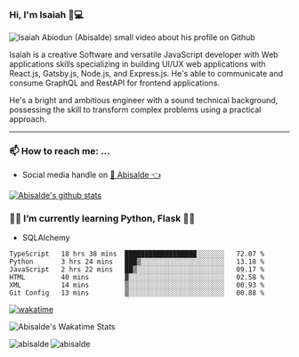 ### Hi, I'm Isaiah 🌻💻

<img src="https://res.cloudinary.com/abisalde/image/upload/c_scale,h_311,w_816/v1616039512/Abisalde_github.gif" alt="Isaiah Abiodun (Abisalde) small video about his profile on Github">

Isaiah is a creative Software and versatile JavaScript developer with Web applications skills specializing in building UI/UX web applications with React.js, Gatsby.js, Node.js, and Express.js. He's able to communicate and consume GraphQL and RestAPI for frontend applications.

He's a bright and ambitious engineer with a sound technical background, possessing the skill to transform complex problems using a practical approach.
<hr>

### 📫 How to reach me: ...
- Social media handle on <a href="https://twitter.com/abisalde">🔔  Abisalde   👈</a>


[![Abisalde's github stats](https://github-readme-stats.vercel.app/api?username=abisalde)](https://github.com/abisalde/github-readme-stats)

### 👨‍💻️ I’m currently learning Python, Flask 👨‍💻️
- SQLAlchemy



<!--
**abisalde/Abisalde** is a ✨ _special_ ✨ repository because its `README.md` (this file) appears on your GitHub profile.

Here are some ideas to get you started:

- 🔭 I’m currently working on data engineering
- 🌱 I’m currently learning python
- 👯 I’m looking to collaborate with open source community
- 🤔 I’m looking for help with ...
- 💬 Ask me about ...
- 📫 How to reach me: ...
- 😄 Pronouns: ...
- ⚡ Fun fact: ...
-->

<!--START_SECTION:waka-->

```text
TypeScript   18 hrs 38 mins  ██████████████████░░░░░░░   72.07 %
Python       3 hrs 24 mins   ███▒░░░░░░░░░░░░░░░░░░░░░   13.18 %
JavaScript   2 hrs 22 mins   ██▒░░░░░░░░░░░░░░░░░░░░░░   09.17 %
HTML         40 mins         ▓░░░░░░░░░░░░░░░░░░░░░░░░   02.58 %
XML          14 mins         ▒░░░░░░░░░░░░░░░░░░░░░░░░   00.93 %
Git Config   13 mins         ▒░░░░░░░░░░░░░░░░░░░░░░░░   00.88 %
```

<!--END_SECTION:waka-->

[![wakatime](https://wakatime.com/badge/user/c653b176-eb2d-4826-9bd4-2cb06d718fb2.svg)](https://wakatime.com/@c653b176-eb2d-4826-9bd4-2cb06d718fb2)

![Abisalde's Wakatime Stats](https://github-readme-stats.vercel.app/api/wakatime?username=abisalde&show_icons=true&theme=solarized-light)

<p><img align="left" src="https://github-readme-stats.vercel.app/api/top-langs?username=abisalde&show_icons=true&locale=en&layout=compact" alt="abisalde" /></p>

<p><img align="center" src="https://github-readme-streak-stats.herokuapp.com/?user=abisalde&" alt="abisalde" /></p>
